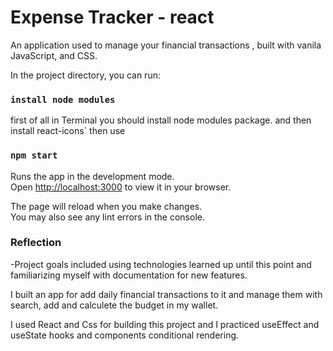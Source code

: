 # Expense Tracker - react

An application used to manage your financial transactions , built with vanila JavaScript, and CSS.



In the project directory, you can run:

### `install node modules`

first of all in Terminal you should install node modules package.
and then
install react-icons`
then use
### `npm start`

Runs the app in the development mode.\
Open [http://localhost:3000](http://localhost:3000) to view it in your browser.

The page will reload when you make changes.\
You may also see any lint errors in the console.

### Reflection

-Project goals included using technologies learned up until this point and familiarizing myself with documentation for new features.

I built an app for add daily financial transactions to it and manage them with search, add and calculete the budget in my wallet.

I used React and Css for building this project and I practiced useEffect and useState hooks and components conditional rendering.
